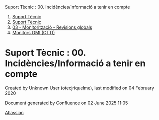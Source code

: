 Suport Tècnic : 00. Incidències/Informació a tenir en compte  

1.  [Suport Tècnic](index.html)
2.  [Suport Tècnic](13893782.html)
3.  [03 - Monitorització - Revisions globals](26313327.html)
4.  [Monitors OMI (CTTI)](26313608.html)

Suport Tècnic : 00. Incidències/Informació a tenir en compte
============================================================

Created by Unknown User (otecjriquelme), last modified on 04 February 2020

  

Document generated by Confluence on 02 June 2025 11:05

[Atlassian](http://www.atlassian.com/)